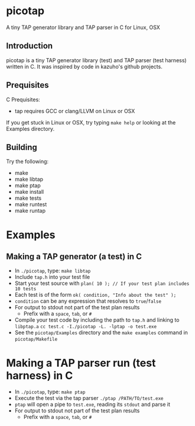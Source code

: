 # picotap
A tiny TAP generator library and TAP parser in C for Linux, OSX

## Introduction
picotap is a tiny TAP generator library (test) and TAP parser (test harness) written in C.  It was inspired by code in kazuho's github projects.

## Prequisites
C Prequisites:
* tap requires GCC or clang/LLVM on Linux or OSX

If you get stuck in Linux or OSX, try typing `make help` or looking at the Examples directory.

## Building
Try the following:
* make
* make libtap
* make ptap
* make install
* make tests
* make runtest
* make runtap

# Examples
## Making a TAP generator (a test) in C
* In `./picotap`, type: `make libtap`
* Include `tap.h` into your test file
* Start your test source with
`plan( 10 ); // If your test plan includes 10 tests`
* Each test is of the form
`ok( condition, "Info about the test" );`
* `condition` can be any expression that resolves to `true`/`false`
* For output to stdout not part of the test plan results
  * Prefix with a `space`, `tab`, or `#`
* Compile your test code by including the path to `tap.h` and linking to `libptap.a`
`cc test.c -I./picotap -L. -lptap -o test.exe`
* See the `picotap/Examples` directory and the `make examples` command in `picotap/Makefile`

# Making a TAP parser run (test harness) in C
* In `./picotap`, type:
`make ptap`
* Execute the test via the tap parser
`./ptap /PATH/TO/test.exe`
* `ptap` will open a pipe to `test.exe`, reading its `stdout` and parse it
* For output to stdout not part of the test plan results
  * Prefix with a `space`, `tab`, or `#`
